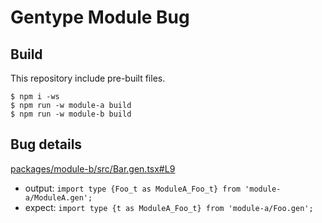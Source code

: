 # Gentype Module Bug


## Build
This repository include pre-built files.

```
$ npm i -ws
$ npm run -w module-a build
$ npm run -w module-b build
```

## Bug details
[packages/module-b/src/Bar.gen.tsx#L9](https://github.com/kgtkr/gentype-module-bug/blob/master/packages/module-b/src/Bar.gen.tsx#L9)

* output: `import type {Foo_t as ModuleA_Foo_t} from 'module-a/ModuleA.gen';`
* expect: `import type {t as ModuleA_Foo_t} from 'module-a/Foo.gen';`
